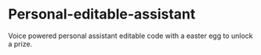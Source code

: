 # Personal-editable-assistant
Voice powered personal assistant editable code with a easter egg to unlock a prize.
